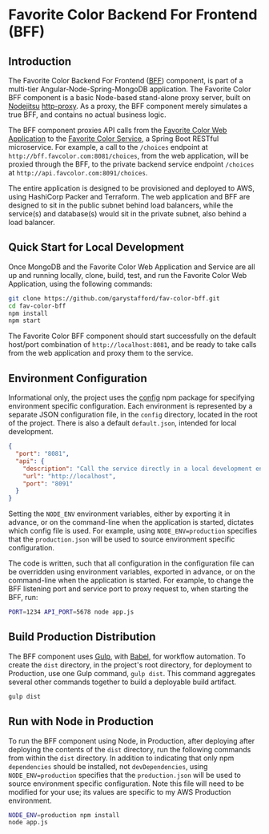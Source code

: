 # Favorite Color Backend For Frontend (BFF)

## Introduction

The Favorite Color Backend For Frontend ([BFF](http://samnewman.io/patterns/architectural/bff/)) component, is part of a multi-tier Angular-Node-Spring-MongoDB application. The Favorite Color BFF component is a basic Node-based stand-alone proxy server, built on [Nodejitsu](https://nodejitsu.com/) [http-proxy](https://www.npmjs.com/package/http-proxy). As a proxy, the BFF component merely simulates a true BFF, and contains no actual business logic.

The BFF component proxies API calls from the [Favorite Color Web Application](https://github.com/garystafford/fav-color-ngweb) to the [Favorite Color Service](https://github.com/garystafford/fav-color-service), a Spring Boot RESTful microservice. For example, a call to the `/choices` endpoint at `http://bff.favcolor.com:8081/choices`, from the web application, will be proxied through the BFF, to the private backend service endpoint `/choices` at `http://api.favcolor.com:8091/choices`.

The entire application is designed to be provisioned and deployed to AWS, using HashiCorp Packer and Terraform. The web application and BFF are designed to sit in the public subnet behind load balancers, while the service(s) and database(s) would sit in the private subnet, also behind a load balancer.

## Quick Start for Local Development

Once MongoDB and the Favorite Color Web Application and Service are all up and running locally, clone, build, test, and run the Favorite Color Web Application, using the following commands:

```bash
git clone https://github.com/garystafford/fav-color-bff.git
cd fav-color-bff
npm install
npm start
```

The Favorite Color BFF component should start successfully on the default host/port combination of `http://localhost:8081`, and be ready to take calls from the web application and proxy them to the service.

## Environment Configuration

Informational only, the project uses the [config](https://www.npmjs.com/package/config) npm package for specifying environment specific configuration. Each environment is represented by a separate JSON configuration file, in the `config` directory, located in the root of the project. There is also a default `default.json`, intended for local development.

```json
{
  "port": "8081",
  "api": {
    "description": "Call the service directly in a local development environment",
    "url": "http://localhost",
    "port": "8091"
  }
}
```

Setting the `NODE_ENV` environment variables, either by exporting it in advance, or on the command-line when the application is started, dictates which config file is used. For example, using `NODE_ENV=production` specifies that the `production.json` will be used to source environment specific configuration.

The code is written, such that all configuration in the configuration file can be overridden using environment variables, exported in advance, or on the command-line when the application is started. For example, to change the BFF listening port and service port to proxy request to, when starting the BFF, run:

```bash
PORT=1234 API_PORT=5678 node app.js
```

## Build Production Distribution

The BFF component uses [Gulp](http://gulpjs.com/), with [Babel](https://www.npmjs.com/package/gulp-babel), for workflow automation. To create the `dist` directory, in the project's root directory, for deployment to Production, use one Gulp command, `gulp dist`. This command aggregates several other commands together to build a deployable build artifact.

```bash
gulp dist
```

## Run with Node in Production

To run the BFF component using Node, in Production, after deploying after deploying the contents of the `dist` directory, run the following commands from within the `dist` directory. In addition to indicating that only npm `dependencies` should be installed, not `devDependencies`, using `NODE_ENV=production` specifies that the `production.json` will be used to source environment specific configuration. Note this file will need to be modified for your use; its values are specific to my AWS Production environment.

```bash
NODE_ENV=production npm install
node app.js
```
